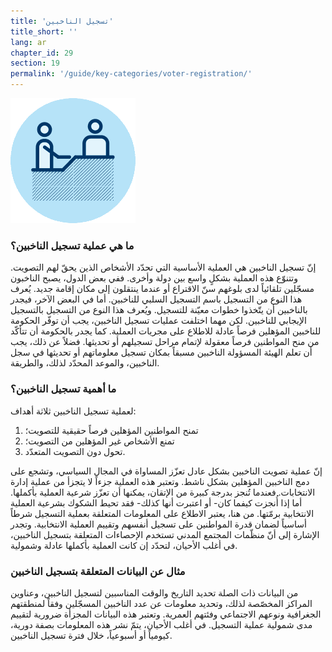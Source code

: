 ```yaml
---
title: 'تسجيل الناخبين'
title_short: ''
lang: ar
chapter_id: 29
section: 19
permalink: '/guide/key-categories/voter-registration/'
---
```


![تسجيل الناخبين](/assets/images/inventory/categories/voter-registration.png)

### ما هي عملية تسجيل الناخبين؟

إنّ تسجيل الناخبين هي العملية الأساسية التي تحدّد الأشخاص الذين يحقّ لهم التصويت. وتتنوّع هذه العملية بشكلٍ واسع بين دولة وأخرى. ففي بعض الدول، يصبح الناخبون مسجّلين تلقائياً لدى بلوغهم سنّ الاقتراع أو عندما ينتقلون إلى مكان إقامة جديد. يُعرف هذا النوع من التسجيل باسم التسجيل السلبي للناخبين. أما في البعض الآخر، فيجدر بالناخبين أن يتّخذوا خطوات معيّنة للتسجيل. ويُعرف هذا النوع من التسجيل بالتسجيل الإيجابي للناخبين. لكن مهما اختلفت عمليات تسجيل الناخبين، يجب أن توفّر الحكومة للناخبين المؤهلين فرصاً عادلة للاطلاع على مجريات العملية. كما يجدر بالحكومة أن تتأكّد من منح المواطنين فرصاً معقولة لإتمام مراحل تسجيلهم أو تحديثها. فضلاً عن ذلك، يجب أن تعلم الهيئة المسؤولة الناخبين مسبقاً بمكان تسجيل معلوماتهم أو تحديثها في سجل الناخبين، والموعد المحدّد لذلك، والطريقة.

### ما أهمية تسجيل الناخبين؟

لعملية تسجيل الناخبين ثلاثة أهداف:

1.  تمنح المواطنين المؤهلين فرصاً حقيقية للتصويت؛
2.  تمنع الأشخاص غير المؤهلين من التصويت؛
3.  تحول دون التصويت المتعدّد.

إنّ عملية تصويت الناخبين بشكل عادل تعزّز المساواة في المجال السياسي، وتشجع على دمج الناخبين المؤهلين بشكل ناشط. وتعتبر هذه العملية جزءاً لا يتجزأ من عملية إدارة الانتخابات. فعندما تُنجز بدرجة كبيرة من الإتقان، يمكنها أن تعزّز شرعية العملية بأكملها. أما إذا أُنجزت كيفما كان- أو اعتبرت أنها كذلك- فقد تحيط الشكوك بشرعية العملية الانتخابية برمّتها. من هنا، يعتبر الاطلاع على المعلومات المتعلقة بعملية التسجيل شرطاً أساسياً لضمان قدرة المواطنين على تسجيل أنفسهم وتقييم العملية الانتخابية. وتجدر الإشارة إلى أنّ منظّمات المجتمع المدني تستخدم الإحصاءات المتعلقة بتسجيل الناخبين، في أغلب الأحيان، لتحدّد إن كانت العملية بأكملها عادلة وشمولية.

### مثال عن البيانات المتعلقة بتسجيل الناخبين

من البيانات ذات الصلة تحديد التاريخ والوقت المناسبين لتسجيل الناخبين، وعناوين المراكز المخصّصة لذلك، وتحديد معلومات عن عدد الناخبين المسجّلين وفقاً لمنطقتهم الجغرافية ونوعهم الاجتماعي وفئتهم العمرية. وتعتبر هذه البيانات المجزأة ضرورية لتقييم مدى شمولية عملية التسجيل. في أغلب الأحيان، يتمّ نشر هذه المعلومات بصفة دورية، كيومياً أو أسبوعياً، خلال فترة تسجيل الناخبين.
